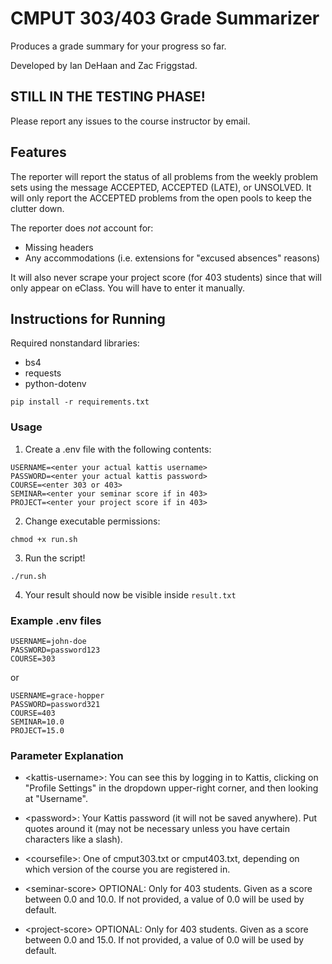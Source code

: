 # CMPUT 303/403 Grade Summarizer

Produces a grade summary for your progress so far.

Developed by Ian DeHaan and Zac Friggstad.

## STILL IN THE TESTING PHASE!
Please report any issues to the course instructor by email.

## Features
The reporter will report the status of all problems from the weekly problem sets using the message ACCEPTED, ACCEPTED (LATE), or UNSOLVED. It will only report the ACCEPTED problems from the open pools to keep the clutter down.

The reporter does *not* account for:
* Missing headers
* Any accommodations (i.e. extensions for "excused absences" reasons)

It will also never scrape your project score (for 403 students) since that will only appear on eClass. You will have to enter it manually.

## Instructions for Running

Required nonstandard libraries:
* bs4
* requests
* python-dotenv

```
pip install -r requirements.txt
```

### Usage

1) Create a .env file with the following contents:
   
```
USERNAME=<enter your actual kattis username>
PASSWORD=<enter your actual kattis password>
COURSE=<enter 303 or 403>
SEMINAR=<enter your seminar score if in 403>
PROJECT=<enter your project score if in 403>
```

2) Change executable permissions:
   
```
chmod +x run.sh
```

3) Run the script!
   
```
./run.sh
```

4) Your result should now be visible inside ```result.txt```

### Example .env files

    USERNAME=john-doe
    PASSWORD=password123
    COURSE=303

or

    USERNAME=grace-hopper
    PASSWORD=password321
    COURSE=403
    SEMINAR=10.0
    PROJECT=15.0

### Parameter Explanation
* \<kattis-username\>:
You can see this by logging in to Kattis, clicking on "Profile Settings" in the dropdown upper-right corner, and then looking at "Username".

* \<password\>:
Your Kattis password (it will not be saved anywhere). Put quotes around it (may not be necessary unless you have certain characters like a slash).

* \<coursefile\>:
One of cmput303.txt or cmput403.txt, depending on which version of the course you are registered in.

* \<seminar-score\> OPTIONAL:
Only for 403 students. Given as a score between 0.0 and 10.0. If not provided, a value of 0.0 will be used by default.

* \<project-score\> OPTIONAL:
Only for 403 students. Given as a score between 0.0 and 15.0. If not provided, a value of 0.0 will be used by default.
